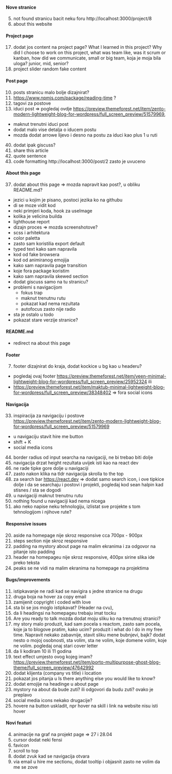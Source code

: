 #### Nove stranice

5. not found stranicu bacit neku foru http://localhost:3000/project/8
6. about this website

#### Project page

17. dodat jos content na project page? What I learned in this project? Why did I choose to work on this project, what was team like, was it scrum or kanban, how did we communicate, small or big team, koja je moja bila uloga? junior, mid, senior?
18. project slider random fake content

#### Post page

10. posts stranicu malo bolje dizajnirat?
11. https://www.npmjs.com/package/reading-time ?
12. tagovi za postove
13. iduci post => pogledaj ovdje https://preview.themeforest.net/item/zento-modern-lightweight-blog-for-wordpress/full_screen_preview/51579969,

- maknut trenutni iduci post
- dodat malo vise detalja o iducem postu
- mozda dodat arrowe lijevo i desno na postu za iduci kao plus 1 u ruti

40. dodat ipak giscuss?
41. share this article
42. quote sentence
43. code formatting http://localhost:3000/post/2 zasto je uvuceno

#### About this page

37. dodat about this page => mozda napravit kao post?, u obliku README.md?

- jezici u kojim je pisano, postoci jezika ko na githubu
- di se moze vidit kod
- neki primjeri koda, hook za useImage
- kolika je velicina builda
- lighthouse report
- dizajn proces => mozda screenshotove?
- scss i arhitektura
- color paletta
- zasto sam koristilia export default
- typed text kako sam napravila
- kod od fake browsera
- kod od animiranog emojija
- kako sam napravila page transition
- koje fora package koristim
- kako sam napravila skewed section
- dodat giscuss samo na tu stranicu?
- problemi s navigacijom
  - fokus trap
  - maknut trenutnu rutu
  - pokazat kad nema rezultata
  - autofocus zasto nije radio
- sta je ostalo u todo
- pokazat stare verzije stranice?

#### README.md

- redirect na about this page

#### Footer

7. footer dizajnirat do kraja, dodat kockice u bg kao u headeru?

- pogledaj ovaj footer https://preview.themeforest.net/item/veen-minimal-lightweight-blog-for-wordpress/full_screen_preview/25952324 ili
- https://preview.themeforest.net/item/maktub-minimal-lightweight-blog-for-wordpress/full_screen_preview/38348402 => fora social icons

#### Navigacija

33. inspiracija za navigaciju i postove https://preview.themeforest.net/item/zento-modern-lightweight-blog-for-wordpress/full_screen_preview/51579969

- u navigaciju stavit hire me button
- shift + K
- social media icons

44. border radius od input searcha na navigaciji, ne bi trebao biti dolje
45. navigacija drzat height rezultata uvijek isti kao na react dev
46. ne rade tipke gore dolje u navigaciji
47. zasto nakon klika na tldr navigacija skrolla to the top
48. za search bar https://react.dev => dodat samo search icon, i ove tipkice dolje i da se searchaju i postovi i projekti, pogledaj kod sean halpin kad stisnes / sta se dogodi
49. u navigaciji maknut trenutnu rutu
50. nothing found u navigaciji kad nema nicega
51. ako neko napise neku tehnologiju, izlistat sve projekte s tom tehnologijom i njihove rute?

#### Responsive issues

20. aside na homepage nije skroz responsive cca 700px - 900px
21. steps section nije skroz responsive
22. padding na mystory about page na malim ekranima i za odgovor na pitanje isto padding
23. header na homepageu nije skroz responsive, 400px sirine slika ide preko teksta
24. peaks se ne vidi na malim ekranima na homepage na projektima

#### Bugs/improvements

11. istipkavanje ne radi kad se navigira s jedne stranice na drugu
12. druga boja na hover za copy email
13. zamijenit copyright i coded with love
14. sta bi se jos moglo istipkavat? (Header na cvu),
15. da li headingsi na homepageu trebaju imat tocku
16. Are you ready to talk mozda dodat moju sliku ko na trenutnoj stranici?
17. my story malo produzit, kad sam pocela s reactom, zasto sam pocela, koje ja to blogove pratim, kako ucim? produzit i what do I do in my free time. Napravit nekako zabavnije, stavit sliku mene bubnjevi, bajk? dodat nesto o mojoj osobnosti, sta volim, sta ne volim, koje domene volim, koje ne volim. pogledaj onaj stari cover letter
18. da li kodiram 10 ili 11 godina
19. text effect umjesto ovog kojeg imam? https://preview.themeforest.net/item/porto-multipurpose-ghost-blog-theme/full_screen_preview/47642992
20. dodat klijenta (company vs title) i location
21. pokazat jos pitanja u Is there anything else you would like to know?
22. dodat emojije na headinge u about page
23. mystory na about da bude zuti? ili odgovori da budu zuti? ovako je preplavo
24. social media icons nekako drugacije?
25. hovere na button uskladit, npr hover na skill i link na website nisu isti hover

#### Novi featuri

4. animacije na graf na projekt page => 27 i 28.04
5. cursor dodat neki fensi
6. favicon
7. scroll to top
8. dodat zvuk kad se navigacija otvara
9. via email u hire me sectionu, dodat tooltip i objasnit zasto ne volim da me se zove
